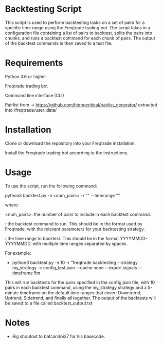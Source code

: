 # Backtesting Script
This script is used to perform backtesting tasks on a set of pairs for a specific time range using the Freqtrade trading bot. The script takes in a configuration file containing a list of pairs to backtest, splits the pairs into chunks, and runs a backtest command for each chunk of pairs. The output of the backtest commands is then saved to a text file.

# Requirements
Python 3.6 or higher

Freqtrade trading bot

Command line interface (CLI)

Pairlist from -> https://github.com/hippocritical/pairlist_generator/ extracted into /freqtrade/user_data/

# Installation
Clone or download the repository into your Freqtrade installation.

Install the Freqtrade trading bot according to the instructions.

# Usage
To use the script, run the following command:

python3 backtest.py -n <num_pairs> -r "<command>" --timerange "<timerange>"

where:

<num_pairs>: the number of pairs to include in each backtest command.

<command>: the backtest command to run. This should be in the format used by Freqtrade, with the relevant parameters for your backtesting strategy.

<timerange>: the time range to backtest. This should be in the format YYYYMMDD-YYYYMMDD, with multiple time ranges separated by spaces.

For example:

- python3 backtest.py -n 10 -r "freqtrade backtesting --strategy my_strategy -c config_test.json --cache none --export signals --timeframe 5m

This will run backtests for the pairs specified in the config.json file, with 10 pairs in each backtest command, using the my_strategy strategy and a 5-minute timeframe on the default time ranges that cover: Downtrend, Uptrend, Sidetrend, and finally all together. The output of the backtests will be saved to a file called backtest_output.txt

# Notes

- Big shoutout to batcandoi27 for his basecode.

